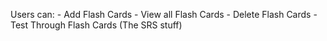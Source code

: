 Users can:
	- Add Flash Cards
	- View all Flash Cards
	- Delete Flash Cards
	- Test Through Flash Cards (The SRS stuff)
